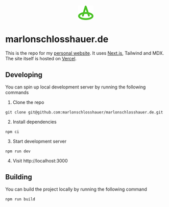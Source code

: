 <p align="center">
	<a href="https://marlonschlosshauer.de">
		<img  src="./static/image/hat.png" width="48" />
	</a>
</p>



# marlonschlosshauer.de

This is the repo for my [personal website](https://marlonschlosshauer.de). It uses [Next.js](https://nextjs.org/), Tailwind and MDX. The site itself is hosted on [Vercel](https://vercel.com).

## Developing

You can spin up local development server by running the following commands

1. Clone the repo
```shell
git clone git@github.com:marlonschlosshauer/marlonschlosshauer.de.git
```

2. Install dependencies
```shell
npm ci
```

3. Start development server
```shell
npm run dev
```

4. Visit http://localhost:3000

## Building

You can build the project locally by running the following command
```shell
npm run build
```

